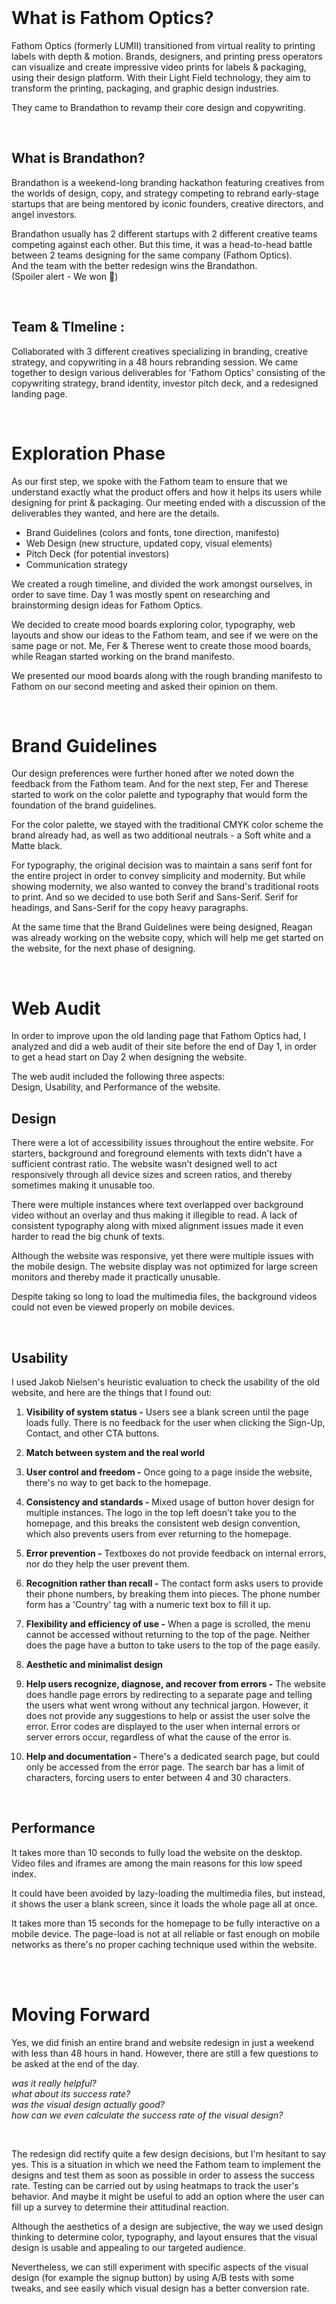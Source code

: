 <br>

# What is Fathom Optics?

Fathom Optics (formerly LUMII) transitioned from virtual reality to printing labels with depth & motion. Brands, designers, and printing press operators can visualize and create impressive video prints for labels & packaging, using their design platform. With their Light Field technology, they aim to transform the printing, packaging, and graphic design industries.

They came to Brandathon to revamp their core design and copywriting.

<br>

## What is Brandathon?

Brandathon is a weekend-long branding hackathon featuring creatives from the worlds of design, copy, and strategy competing to rebrand early-stage startups that are being mentored by iconic founders, creative directors, and angel investors.  
  
Brandathon usually has 2 different startups with 2 different creative teams competing against each other. But this time, it was a head-to-head battle between 2 teams designing for the same company (Fathom Optics).  
And the team with the better redesign wins the Brandathon.  
(Spoiler alert - We won 🤣)

<br>

## Team & TImeline :


Collaborated with 3 different creatives specializing in branding, creative strategy, and copywriting in a 48 hours rebranding session. We came together to design various deliverables for 'Fathom Optics' consisting of the copywriting strategy, brand identity, investor pitch deck, and a redesigned landing page.

<br>

# Exploration Phase


As our first step, we spoke with the Fathom team to ensure that we understand exactly what the product offers and how it helps its users while designing for print & packaging. Our meeting ended with a discussion of the deliverables they wanted, and here are the details.  
  
- Brand Guidelines (colors and fonts, tone direction, manifesto)  
- Web Design (new structure, updated copy, visual elements)  
- Pitch Deck (for potential investors)  
- Communication strategy

We created a rough timeline, and divided the work amongst ourselves, in order to save time. Day 1 was mostly spent on researching and brainstorming design ideas for Fathom Optics.

We decided to create mood boards exploring color, typography, web layouts and show our ideas to the Fathom team, and see if we were on the same page or not. Me, Fer & Therese went to create those mood boards, while Reagan started working on the brand manifesto.

We presented our mood boards along with the rough branding manifesto to Fathom on our second meeting and asked their opinion on them.

<br>

# Brand Guidelines

Our design preferences were further honed after we noted down the feedback from the Fathom team. And for the next step, Fer and Therese started to work on the color palette and typography that would form the foundation of the brand guidelines.  
  
For the color palette, we stayed with the traditional CMYK color scheme the brand already had, as well as two additional neutrals - a Soft white and a Matte black.  
  
For typography, the original decision was to maintain a sans serif font for the entire project in order to convey simplicity and modernity. But while showing modernity, we also wanted to convey the brand's traditional roots to print. And so we decided to use both Serif and Sans-Serif. Serif for headings, and Sans-Serif for the copy heavy paragraphs.  
  
  
At the same time that the Brand Guidelines were being designed, Reagan was already working on the website copy, which will help me get started on the website, for the next phase of designing.

<br>

# Web Audit

In order to improve upon the old landing page that Fathom Optics had, I analyzed and did a web audit of their site before the end of Day 1, in order to get a head start on Day 2 when designing the website.  
  
The web audit included the following three aspects:  
Design, Usability, and Performance of the website.
<br>
## Design

There were a lot of accessibility issues throughout the entire website. For starters, background and foreground elements with texts didn't have a sufficient contrast ratio. The website wasn’t designed well to act responsively through all device sizes and screen ratios, and thereby sometimes making it unusable too.  
  
There were multiple instances where text overlapped over background video without an overlay and thus making it illegible to read. A lack of consistent typography along with mixed alignment issues made it even harder to read the big chunk of texts.  
  
Although the website was responsive, yet there were multiple issues with the mobile design. The website display was not optimized for large screen monitors and thereby made it practically unusable.  
  
Despite taking so long to load the multimedia files, the background videos could not even be viewed properly on mobile devices.

<br>

## Usability

I used Jakob Nielsen's heuristic evaluation to check the usability of the old website, and here are the things that I found out:

1. **Visibility of system status -**
	Users see a blank screen until the page loads fully. There is no feedback for the user when clicking the Sign-Up, Contact, and other CTA buttons. 
	
2. **Match between system and the real world**  

3. **User control and freedom -**
Once going to a page inside the website, there's no way to get back to the homepage.  
4. **Consistency and standards -**
Mixed usage of button hover design for multiple instances. The logo in the top left doesn't take you to the homepage, and this breaks the consistent web design convention, which also prevents users from ever returning to the homepage.  
5. **Error prevention -**
Textboxes do not provide feedback on internal errors, nor do they help the user prevent them.  
6. **Recognition rather than recall -**
The contact form asks users to provide their phone numbers, by breaking them into pieces. The phone number form has a 'Country' tag with a numeric text box to fill it up.  
7. **Flexibility and efficiency of use -**
When a page is scrolled, the menu cannot be accessed without returning to the top of the page. Neither does the page have a button to take users to the top of the page easily.  
8. **Aesthetic and minimalist design**  
9. **Help users recognize, diagnose, and recover from errors -**
 The website does handle page errors by redirecting to a separate page and telling the users what went wrong without any technical jargon. However, it does not provide any suggestions to help or assist the user solve the error. Error codes are displayed to the user when internal errors or server errors occur, regardless of what the cause of the error is.  
10. **Help and documentation -**
There's a dedicated search page, but could only be accessed from the error page. The search bar has a limit of characters, forcing users to enter between 4 and 30 characters.

<br>

## Performance

It takes more than 10 seconds to fully load the website on the desktop. Video files and iframes are among the main reasons for this low speed index.  
  
It could have been avoided by lazy-loading the multimedia files, but instead, it shows the user a blank screen, since it loads the whole page all at once.  
  
It takes more than 15 seconds for the homepage to be fully interactive on a mobile device. The page-load is not at all reliable or fast enough on mobile networks as there's no proper caching technique used within the website.








<br>
<br>

# Moving Forward

Yes, we did finish an entire brand and website redesign in just a weekend with less than 48 hours in hand. However, there are still a few questions to be asked at the end of the day.  
  
*was it really helpful?  
what about its success rate?  
was the visual design actually good?  
how can we even calculate the success rate of the visual design?*

<br>

The redesign did rectify quite a few design decisions, but I'm hesitant to say yes. This is a situation in which we need the Fathom team to implement the designs and test them as soon as possible in order to assess the success rate. Testing can be carried out by using heatmaps to track the user's behavior. And maybe it might be useful to add an option where the user can fill up a survey to determine their attitudinal reaction.  
  
Although the aesthetics of a design are subjective, the way we used design thinking to determine color, typography, and layout ensures that the visual design is usable and appealing to our targeted audience.  
  
Nevertheless, we can still experiment with specific aspects of the visual design (for example the signup button) by using A/B tests with some tweaks, and see easily which visual design has a better conversion rate.
